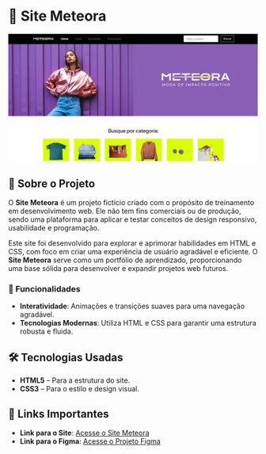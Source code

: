 # 🌟 Site Meteora



![Captura de tela](imagens/capa.png)


## 🚀 Sobre o Projeto

O **Site Meteora** é um projeto fictício criado com o propósito de treinamento em desenvolvimento web. Ele não tem fins comerciais ou de produção, sendo uma plataforma para aplicar e testar conceitos de design responsivo, usabilidade e programação. 

Este site foi desenvolvido para explorar e aprimorar habilidades em HTML e CSS, com foco em criar uma experiência de usuário agradável e eficiente. O **Site Meteora** serve como um portfólio de aprendizado, proporcionando uma base sólida para desenvolver e expandir projetos web futuros.

### 🔑 Funcionalidades

- **Interatividade**: Animações e transições suaves para uma navegação agradável.
- **Tecnologias Modernas**: Utiliza HTML e CSS para garantir uma estrutura robusta e fluida.

## 🛠️ Tecnologias Usadas

- **HTML5** – Para a estrutura do site.
- **CSS3** – Para o estilo e design visual.

## 🔗 Links Importantes

- **Link para o Site**: [Acesse o Site Meteora](https://gustavodois.github.io/site-meteora/)  
- **Link para o Figma**: [Acesse o Projeto Figma](https://www.figma.com/design/Pq3M0Bt5Rsl8Y7yHY4bGrc/Meteora---Projeto-Bootstrap-5?node-id=2386-2430&t=XgQg69kl0qRdoxxd-1) 



